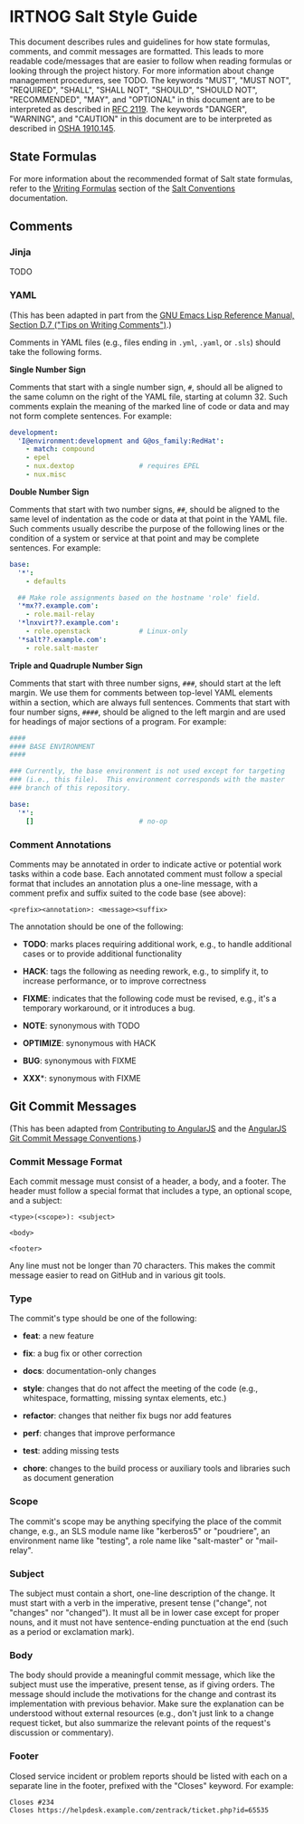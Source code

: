 # IRTNOG Salt Style Guide

This document describes rules and guidelines for how state formulas,
comments, and commit messages are formatted.  This leads to more
readable code/messages that are easier to follow when reading formulas
or looking through the project history.  For more information about
change management procedures, see TODO.  The keywords "MUST", "MUST
NOT", "REQUIRED", "SHALL", "SHALL NOT", "SHOULD", "SHOULD NOT",
"RECOMMENDED", "MAY", and "OPTIONAL" in this document are to be
interpreted as described in
[RFC 2119](http://www.rfc-editor.org/rfc/rfc2119.txt).  The keywords
"DANGER", "WARNING", and "CAUTION" in this document are to be
interpreted as described in
[OSHA 1910.145](https://www.osha.gov/pls/oshaweb/owadisp.show_document?p_table=standards&p_id=9794).

## State Formulas

For more information about the recommended format of Salt state
formulas, refer to the
[Writing Formulas](http://docs.saltstack.com/en/latest/topics/development/conventions/formulas.html#writing-formulas)
section of the
[Salt Conventions](http://docs.saltstack.com/en/latest/topics/development/conventions/index.html)
documentation.

## Comments

### Jinja

TODO

### YAML

(This has been adapted in part from the
[GNU Emacs Lisp Reference Manual, Section D.7 ("Tips on Writing Comments")](https://www.gnu.org/software/emacs/manual/html_node/elisp/Comment-Tips.html#Comment-Tips).)

Comments in YAML files (e.g., files ending in `.yml`, `.yaml`, or
`.sls`) should take the following forms.

**Single Number Sign**

Comments that start with a single number sign, `#`, should all be
aligned to the same column on the right of the YAML file, starting at
column 32.  Such comments explain the meaning of the marked line of
code or data and may not form complete sentences.  For example:

```yaml
development:
  'I@environment:development and G@os_family:RedHat':
    - match: compound
    - epel
    - nux.dextop                # requires EPEL
    - nux.misc
```

**Double Number Sign**

Comments that start with two number signs, `##`, should be aligned to
the same level of indentation as the code or data at that point in the
YAML file.  Such comments usually describe the purpose of the
following lines or the condition of a system or service at that point
and may be complete sentences.  For example:

```yaml
base:
  '*':
    - defaults

  ## Make role assignments based on the hostname 'role' field.
  '*mx??.example.com':
    - role.mail-relay
  '*lnxvirt??.example.com':
    - role.openstack            # Linux-only
  '*salt??.example.com':
    - role.salt-master
```

**Triple and Quadruple Number Sign**

Comments that start with three number signs, `###`, should start at
the left margin.  We use them for comments between top-level YAML
elements within a section, which are always full sentences.  Comments
that start with four number signs, `####`, should be aligned to the
left margin and are used for headings of major sections of a program.
For example:

```yaml
####
#### BASE ENVIRONMENT
####

### Currently, the base environment is not used except for targeting
### (i.e., this file).  This environment corresponds with the master
### branch of this repository.

base:
  '*':
    []                          # no-op
```

### Comment Annotations

Comments may be annotated in order to indicate active or potential
work tasks within a code base.  Each annotated comment must follow a
special format that includes an annotation plus a one-line message,
with a comment prefix and suffix suited to the code base (see above):

```
<prefix><annotation>: <message><suffix>
```

The annotation should be one of the following:

  - **TODO**: marks places requiring additional work, e.g., to handle
    additional cases or to provide additional functionality

  - **HACK**: tags the following as needing rework, e.g., to simplify
    it, to increase performance, or to improve correctness

  - **FIXME**: indicates that the following code must be revised,
    e.g., it's a temporary workaround, or it introduces a bug.

  - **NOTE**: synonymous with TODO

  - **OPTIMIZE**: synonymous with HACK

  - **BUG**: synonymous with FIXME

  - **XXX***: synonymous with FIXME

## Git Commit Messages

(This has been adapted from
[Contributing to AngularJS](https://github.com/angular/angular.js/blob/master/CONTRIBUTING.md#commit)
and the
[AngularJS Git Commit Message Conventions](https://docs.google.com/document/d/1QrDFcIiPjSLDn3EL15IJygNPiHORgU1_OOAqWjiDU5Y/edit#).)

### Commit Message Format

Each commit message must consist of a header, a body, and a footer.
The header must follow a special format that includes a type, an
optional scope, and a subject:

```
<type>(<scope>): <subject>

<body>

<footer>
```

Any line must not be longer than 70 characters.  This makes the commit
message easier to read on GitHub and in various git tools.

### Type

The commit's type should be one of the following:

  - **feat**: a new feature

  - **fix**: a bug fix or other correction

  - **docs**: documentation-only changes

  - **style**: changes that do not affect the meeting of the code
    (e.g., whitespace, formatting, missing syntax elements, etc.)

  - **refactor**: changes that neither fix bugs nor add features

  - **perf**: changes that improve performance

  - **test**: adding missing tests

  - **chore**: changes to the build process or auxiliary tools and
  libraries such as document generation

### Scope

The commit's scope may be anything specifying the place of the commit
change, e.g., an SLS module name like "kerberos5" or "poudriere", an
environment name like "testing", a role name like "salt-master" or
"mail-relay".

### Subject

The subject must contain a short, one-line description of the change.
It must start with a verb in the imperative, present tense ("change",
not "changes" nor "changed").  It must all be in lower case except for
proper nouns, and it must not have sentence-ending punctuation at the
end (such as a period or exclamation mark).

### Body

The body should provide a meaningful commit message, which like the
subject must use the imperative, present tense, as if giving orders.
The message should include the motivations for the change and contrast
its implementation with previous behavior.  Make sure the explanation
can be understood without external resources (e.g., don't just link to
a change request ticket, but also summarize the relevant points of the
request's discussion or commentary).

### Footer

Closed service incident or problem reports should be listed with each
on a separate line in the footer, prefixed with the "Closes" keyword.
For example:

```
Closes #234
Closes https://helpdesk.example.com/zentrack/ticket.php?id=65535
```
